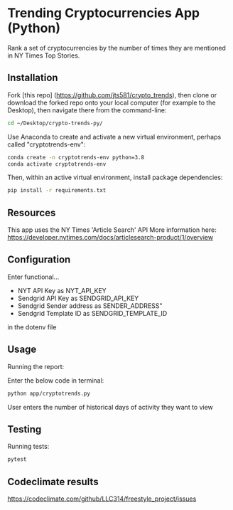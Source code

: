# Trending Cryptocurrencies App (Python)

Rank a set of cryptocurrencies by the number of times they are mentioned in NY Times Top Stories. 

## Installation

Fork [this repo] (https://github.com/jts581/crypto_trends), then clone or download the forked repo onto your local computer (for example to the Desktop), then navigate there from the command-line:

```sh
cd ~/Desktop/crypto-trends-py/
```

Use Anaconda to create and activate a new virtual environment, perhaps called "cryptotrends-env":

```sh
conda create -n cryptotrends-env python=3.8
conda activate cryptotrends-env
```

Then, within an active virtual environment, install package dependencies:

```sh
pip install -r requirements.txt
```

## Resources

This app uses the NY Times 'Article Search' API
More information here: https://developer.nytimes.com/docs/articlesearch-product/1/overview 

## Configuration
Enter functional... 
- NYT API Key as NYT_API_KEY
- Sendgrid API Key as SENDGRID_API_KEY
- Sendgrid Sender address as SENDER_ADDRESS"
- Sendgrid Template ID as SENDGRID_TEMPLATE_ID

in the dotenv file

## Usage
Running the report:

Enter the below code in terminal:
```sh
python app/cryptotrends.py
```

User enters the number of historical days of activity they want to view

## Testing

Running tests:

```sh
pytest
```
## Codeclimate results

https://codeclimate.com/github/LLC314/freestyle_project/issues

